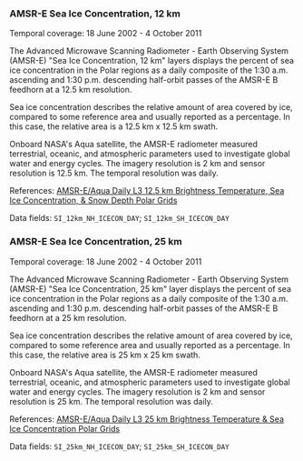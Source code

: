 ### AMSR-E Sea Ice Concentration, 12 km
Temporal coverage: 18 June 2002 - 4 October 2011

The Advanced Microwave Scanning Radiometer - Earth Observing System (AMSR-E) "Sea Ice Concentration, 12 km" layers displays the percent of sea ice concentration in the Polar regions as a daily composite of the 1:30 a.m. ascending and 1:30 p.m. descending half-orbit passes of the AMSR-E B feedhorn at a 12.5 km resolution.

Sea ice concentration describes the relative amount of area covered by ice, compared to some reference area and usually reported as a percentage. In this case, the relative area is a 12.5 km x 12.5 km swath.

Onboard NASA's Aqua satellite, the AMSR-E radiometer measured terrestrial, oceanic, and atmospheric parameters used to investigate global water and energy cycles. The imagery resolution is 2 km and sensor resolution is 12.5 km. The temporal resolution was daily.

References: [AMSR-E/Aqua Daily L3 12.5 km Brightness Temperature, Sea Ice Concentration, & Snow Depth Polar Grids](https://nsidc.org/data/ae_si12)

Data fields: `SI_12km_NH_ICECON_DAY`; `SI_12km_SH_ICECON_DAY`

### AMSR-E Sea Ice Concentration, 25 km
Temporal coverage: 18 June 2002 - 4 October 2011

The Advanced Microwave Scanning Radiometer - Earth Observing System (AMSR-E) "Sea Ice Concentration, 25 km" layer displays the percent of sea ice concentration in the Polar regions as a daily composite of the 1:30 a.m. ascending and 1:30 p.m. descending half-orbit passes of the AMSR-E B feedhorn at a 25 km resolution.

Sea ice concentration describes the relative amount of area covered by ice, compared to some reference area and usually reported as a percentage. In this case, the relative area is 25 km x 25 km swath.

Onboard NASA's Aqua satellite, the AMSR-E radiometer measured terrestrial, oceanic, and atmospheric parameters used to investigate global water and energy cycles. The imagery resolution is 2 km and sensor resolution is 25 km. The temporal resolution was daily.

References: [AMSR-E/Aqua Daily L3 25 km Brightness Temperature & Sea Ice Concentration Polar Grids](http://nsidc.org/data/ae_si25)

Data fields: `SI_25km_NH_ICECON_DAY`; `SI_25km_SH_ICECON_DAY`
